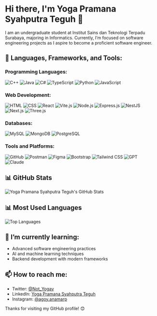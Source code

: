 # Hi there, I'm Yoga Pramana Syahputra Teguh 👋

I am an undergraduate student at Institut Sains dan Teknologi Terpadu Surabaya, majoring in Informatics. Currently, I’m focused on software engineering projects as I aspire to become a proficient software engineer.

## 🔧 Languages, Frameworks, and Tools:

### **Programming Languages:**
![C++](https://img.shields.io/badge/-C%2B%2B-00599C?style=flat-square&logo=c%2B%2B&logoColor=white)
![Java](https://img.shields.io/badge/-Java-007396?style=flat-square&logo=java&logoColor=white)
![C#](https://img.shields.io/badge/-C%23-239120?style=flat-square&logo=c-sharp&logoColor=white)
![TypeScript](https://img.shields.io/badge/-TypeScript-3178C6?style=flat-square&logo=typescript&logoColor=white)
![Python](https://img.shields.io/badge/-Python-3776AB?style=flat-square&logo=python&logoColor=white)
![JavaScript](https://img.shields.io/badge/-JavaScript-F7DF1E?style=flat-square&logo=javascript&logoColor=black)

### **Web Development:**
![HTML](https://img.shields.io/badge/-HTML5-E34F26?style=flat-square&logo=html5&logoColor=white)
![CSS](https://img.shields.io/badge/-CSS3-1572B6?style=flat-square&logo=css3)
![React](https://img.shields.io/badge/-React-61DAFB?style=flat-square&logo=react&logoColor=black)
![Vite.js](https://img.shields.io/badge/-Vite.js-646CFF?style=flat-square&logo=vite&logoColor=white)
![Node.js](https://img.shields.io/badge/-Node.js-339933?style=flat-square&logo=node.js&logoColor=white)
![Express.js](https://img.shields.io/badge/-Express.js-000000?style=flat-square&logo=express&logoColor=white)
![NestJS](https://img.shields.io/badge/-NestJS-E0234E?style=flat-square&logo=nestjs&logoColor=white)
![Next.js](https://img.shields.io/badge/-Next.js-000000?style=flat-square&logo=nextdotjs&logoColor=white)
![Three.js](https://img.shields.io/badge/-Three.js-000000?style=flat-square&logo=three.js&logoColor=white)

### **Databases:**
![MySQL](https://img.shields.io/badge/-MySQL-4479A1?style=flat-square&logo=mysql&logoColor=white)
![MongoDB](https://img.shields.io/badge/-MongoDB-47A248?style=flat-square&logo=mongodb&logoColor=white)
![PostgreSQL](https://img.shields.io/badge/-PostgreSQL-336791?style=flat-square&logo=postgresql&logoColor=white)

### **Tools and Platforms:**
![GitHub](https://img.shields.io/badge/-GitHub-181717?style=flat-square&logo=github)
![Postman](https://img.shields.io/badge/-Postman-FF6C37?style=flat-square&logo=postman&logoColor=white)
![Figma](https://img.shields.io/badge/-Figma-F24E1E?style=flat-square&logo=figma&logoColor=white)
![Bootstrap](https://img.shields.io/badge/-Bootstrap-7952B3?style=flat-square&logo=bootstrap&logoColor=white)
![Tailwind CSS](https://img.shields.io/badge/-Tailwind_CSS-38B2AC?style=flat-square&logo=tailwind-css&logoColor=white)
![GPT](https://img.shields.io/badge/-GPT-4B0082?style=flat-square&logo=gpt)
![Claude](https://img.shields.io/badge/-Claude-FF6F00?style=flat-square&logo=claude)

## 📊 GitHub Stats
![Yoga Pramana Syahputra Teguh's GitHub Stats](https://github-readme-stats.vercel.app/api?username=Xrror404&show_icons=true&theme=dark)

## 📊 Most Used Languages
![Top Languages](https://github-readme-stats.vercel.app/api/top-langs/?username=Xrror404&layout=compact&theme=dark)

## 🌱 I’m currently learning:
- Advanced software engineering practices
- AI and machine learning techniques
- Backend development with modern frameworks

## 📫 How to reach me:
- Twitter: [@Not_Yogay](https://x.com/Not_Yogay)
- LinkedIn: [Yoga Pramana Syahputra Teguh](https://www.linkedin.com/in/yoga-pramana-syahputra-teguh-70709825a)
- Instagram: [@agoy.anamarp](https://www.instagram.com/agoy.anamarp)

Thanks for visiting my GitHub profile! 😊
